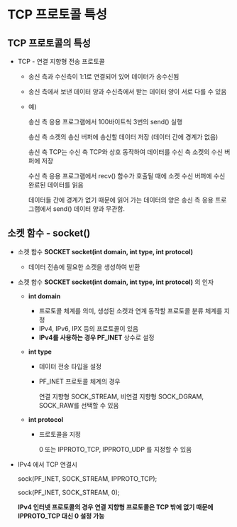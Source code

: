 # TCP 프로토콜 특성



## TCP 프로토콜의 특성

* TCP - 연결 지향형 전송 프로토콜

  * 송신 측과 수신측이 1:1로 연결되어 있어 데이터가 송수신됨

  * 송신 측에서 보낸 데이터 양과 수신측에서 받는 데이터 양이 서로 다를 수 있음

  * 예)

    송신 측 응용 프로그램에서 100바이트씩 3번의 send() 실행

    송신 측 소켓의 송신 버퍼에 송신할 데이터 저장 (데이터 간에 경계가 없음)

    송신 측 TCP는 수신 측 TCP와 상호 동작하여 데이터를 수신 측 소켓의 수신 버퍼에 저장

    수신 측 응용 프로그램에서 recv() 함수가 호출될 때에 소켓 수신 버퍼에 수신 완료된 데이터를 읽음

    데이터들 간에 경계가 없기 때문에 읽어 가는 데이터의 양은 송신 측 응용 프로그램에서 send() 데이터 양과 무관함.



## 소켓 함수 - socket()

* 소켓 함수 **SOCKET socket(int domain, int type, int protocol)** 
  * 데이터 전송에 필요한 소캣을 생성하여 반환



* 소켓 함수 **SOCKET socket(int domain, int type, int protocol)** 의 인자

  * **int domain**

    * 프로토콜 체계를 의미, 생성된 소켓과 연계 동작할 프로토콜 분류 체계를 지정
    * IPv4, IPv6, IPX 등의 프로토콜이 있음
    * **IPv4를 사용하는 경우 PF_INET** 상수로 설정

    

  * **int type**

    * 데이터 전송 타입을 설정

    * PF_INET 프로토콜 체계의 경우

      연결 지향형 SOCK_STREAM, 비연결 지향형 SOCK_DGRAM, SOCK_RAW를 선택할 수 있음

    

  * **int protocol**

    * 프로토콜을 지정

      0 또는 IPPROTO_TCP, IPPROTO_UDP 를 지정할 수 있음

      

* IPv4 에서 TCP 연결시

  sock(PF_INET, SOCK_STREAM, IPPROTO_TCP);

  sock(PF_INET, SOCK_STREAM, 0);

  **IPv4 인터넷 프로토콜의 경우 연결 지향형 프로토콜은 TCP 밖에 없기 때문에 IPPROTO_TCP 대신 0 설정 가능**